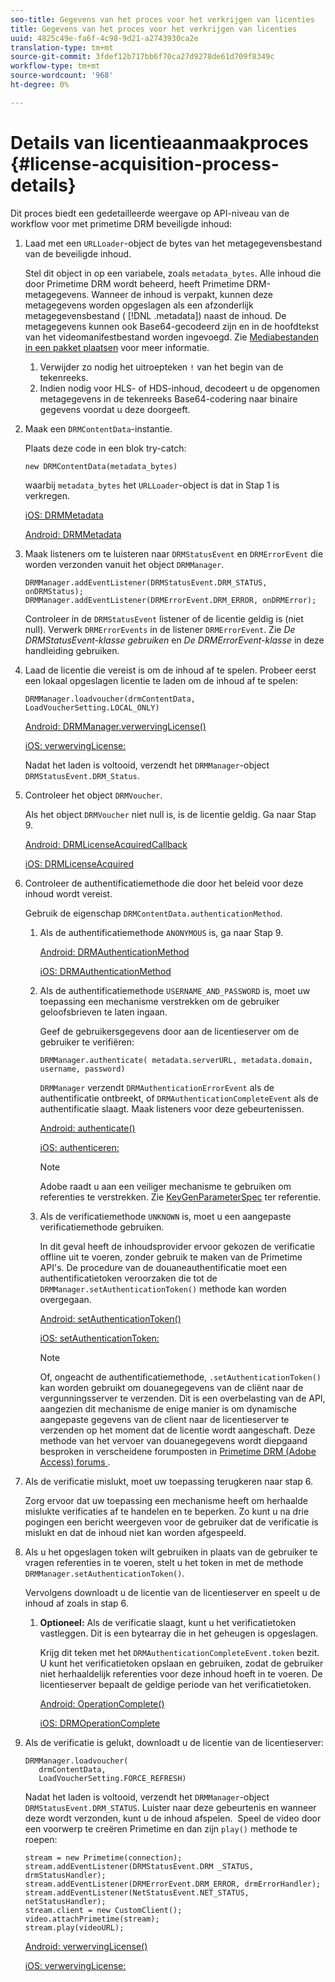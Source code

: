 ```yaml
---
seo-title: Gegevens van het proces voor het verkrijgen van licenties
title: Gegevens van het proces voor het verkrijgen van licenties
uuid: 4825c49e-fa6f-4c98-9d21-a2743930ca2e
translation-type: tm+mt
source-git-commit: 3fdef12b717bb6f70ca27d9278de61d709f8349c
workflow-type: tm+mt
source-wordcount: '968'
ht-degree: 0%

---
```



# Details van licentieaanmaakproces {#license-acquisition-process-details}

Dit proces biedt een gedetailleerde weergave op API-niveau van de workflow voor met primetime DRM beveiligde inhoud:

1. Laad met een `URLLoader`-object de bytes van het metagegevensbestand van de beveiligde inhoud.

   Stel dit object in op een variabele, zoals `metadata_bytes`. Alle inhoud die door Primetime DRM wordt beheerd, heeft Primetime DRM-metagegevens. Wanneer de inhoud is verpakt, kunnen deze metagegevens worden opgeslagen als een afzonderlijk metagegevensbestand ( [!DNL .metadata]) naast de inhoud. De metagegevens kunnen ook Base64-gecodeerd zijn en in de hoofdtekst van het videomanifestbestand worden ingevoegd. Zie [Mediabestanden in een pakket plaatsen](../protecting-content/packaging-media-overview/packaging-media-files.md) voor meer informatie.
   1. Verwijder zo nodig het uitroepteken `!` van het begin van de tekenreeks.
   1. Indien nodig voor HLS- of HDS-inhoud, decodeert u de opgenomen metagegevens in de tekenreeks Base64-codering naar binaire gegevens voordat u deze doorgeeft.
1. Maak een `DRMContentData`-instantie.

   Plaats deze code in een blok try-catch:

   ```
   new DRMContentData(metadata_bytes)
   ```

   waarbij `metadata_bytes` het `URLLoader`-object is dat in Stap 1 is verkregen.

   [iOS: DRMMetadata](https://help.adobe.com/en_US/primetime/api/drm-apis/client/ios/interface_d_r_m_metadata.html)

   [Android: DRMMetadata](https://help.adobe.com/en_US/primetime/api/drm-apis/client/android/index.html)

1. Maak listeners om te luisteren naar `DRMStatusEvent` en `DRMErrorEvent` die worden verzonden vanuit het object `DRMManager`.

   ```
   DRMManager.addEventListener(DRMStatusEvent.DRM_STATUS, onDRMStatus); 
   DRMManager.addEventListener(DRMErrorEvent.DRM_ERROR, onDRMError);
   ```

   Controleer in de `DRMStatusEvent` listener of de licentie geldig is (niet null). Verwerk `DRMErrorEvents` in de listener `DRMErrorEvent`. Zie *De DRMStatusEvent-klasse gebruiken* en *De DRMErrorEvent-klasse* in deze handleiding gebruiken.

1. Laad de licentie die vereist is om de inhoud af te spelen.
Probeer eerst een lokaal opgeslagen licentie te laden om de inhoud af te spelen:

   ```
   DRMManager.loadvoucher(drmContentData, LoadVoucherSetting.LOCAL_ONLY)
   ```

   [Android: DRMManager.verwervingLicense()](https://help.adobe.com/en_US/primetime/api/drm-apis/client/android/com/adobe/ave/drm/DRMManager.html#acquireLicense(com.adobe.ave.drm.DRMMetadata,%20com.adobe.ave.drm.DRMAcquireLicenseSettings,%20com.adobe.ave.drm.DRMOperationErrorCallback,%20com.adobe.ave.drm.DRMLicenseAcquiredCallback))

   [iOS: verwervingLicense:](https://help.adobe.com/en_US/primetime/api/drm-apis/client/ios/interface_d_r_m_manager.html#a52accb5ed5b49d6e5d91277d78279f1b)

   Nadat het laden is voltooid, verzendt het `DRMManager`-object `DRMStatusEvent.DRM_Status`.

1. Controleer het object `DRMVoucher`.


   Als het object `DRMVoucher` niet null is, is de licentie geldig. Ga naar Stap 9.

   [Android: DRMLicenseAcquiredCallback](https://help.adobe.com/en_US/primetime/api/drm-apis/client/android/com/adobe/ave/drm/DRMLicenseAcquiredCallback.html)

   [iOS: DRMLicenseAcquired](https://help.adobe.com/en_US/primetime/api/drm-apis/client/ios/_d_r_m_interface_8h.html#afe5a9e3a003f312ee268d9b00927fa6d)
1. Controleer de authentificatiemethode die door het beleid voor deze inhoud wordt vereist.

   Gebruik de eigenschap `DRMContentData.authenticationMethod`.
   1. Als de authentificatiemethode `ANONYMOUS` is, ga naar Stap 9. 

      [Android: DRMAuthenticationMethod](https://help.adobe.com/en_US/primetime/api/drm-apis/client/android/index.html?com/adobe/ave/drm/DRMLicenseAcquiredCallback.html)

      [iOS: DRMAuthenticationMethod](https://help.adobe.com/en_US/primetime/api/drm-apis/client/ios/_d_r_m_interface_8h.html#a2003f29af93898b52a4123c2dd92c457)
   1. Als de authentificatiemethode `USERNAME_AND_PASSWORD` is, moet uw toepassing een mechanisme verstrekken om de gebruiker geloofsbrieven te laten ingaan.

      Geef de gebruikersgegevens door aan de licentieserver om de gebruiker te verifiëren:

      ```
      DRMManager.authenticate( metadata.serverURL, metadata.domain, username, password)
      ```

      `DRMManager` verzendt `DRMAuthenticationErrorEvent` als de authentificatie ontbreekt, of `DRMAuthenticationCompleteEvent` als de authentificatie slaagt. Maak listeners voor deze gebeurtenissen.

      [Android: authenticate()](https://help.adobe.com/en_US/primetime/api/drm-apis/client/android/com/adobe/ave/drm/DRMManager.html#authenticate(com.adobe.ave.drm.DRMMetadata,%20java.lang.String,%20java.lang.String,%20java.lang.String,%20java.lang.String,%20com.adobe.ave.drm.DRMOperationErrorCallback,%20com.adobe.ave.drm.DRMAuthenticationCompleteCallback))

      [iOS: authenticeren:](https://help.adobe.com/en_US/primetime/api/drm-apis/client/ios/interface_d_r_m_manager.html#a169c1441f196a834094a8e0f5ecb4aca)

      >[!NOTE]
      >
      >Adobe raadt u aan een veiliger mechanisme te gebruiken om referenties te verstrekken. Zie [KeyGenParameterSpec](https://developer.android.com/reference/android/security/keystore/KeyGenParameterSpec.html) ter referentie.

   1. Als de verificatiemethode `UNKNOWN` is, moet u een aangepaste verificatiemethode gebruiken.

      In dit geval heeft de inhoudsprovider ervoor gekozen de verificatie offline uit te voeren, zonder gebruik te maken van de Primetime API&#39;s. De procedure van de douaneauthentificatie moet een authentificatietoken veroorzaken die tot de `DRMManager.setAuthenticationToken()` methode kan worden overgegaan.

      [Android: setAuthenticationToken()](https://help.adobe.com/en_US/primetime/api/drm-apis/client/android/com/adobe/ave/drm/DRMManager.html#setAuthenticationToken(com.adobe.ave.drm.DRMMetadata,%20java.lang.String,%20byte[],%20com.adobe.ave.drm.DRMOperationErrorCallback,%20com.adobe.ave.drm.DRMOperationCompleteCallback))

      [iOS: setAuthenticationToken:](https://help.adobe.com/en_US/primetime/api/drm-apis/client/ios/interface_d_r_m_manager.html#a17884b5d9bcc5b0b39503f61140f9b09)

      >[!NOTE]
      >
      >Of, ongeacht de authentificatiemethode, `.setAuthenticationToken()` kan worden gebruikt om douanegegevens van de cliënt naar de vergunningsserver te verzenden. Dit is een overbelasting van de API, aangezien dit mechanisme de enige manier is om dynamische aangepaste gegevens van de client naar de licentieserver te verzenden op het moment dat de licentie wordt aangeschaft. Deze methode van het vervoer van douanegegevens wordt diepgaand besproken in verscheidene forumposten in [Primetime DRM (Adobe Access) forums ](https://forums.adobe.com/community/adobe_access).

1. Als de verificatie mislukt, moet uw toepassing terugkeren naar stap 6.

   Zorg ervoor dat uw toepassing een mechanisme heeft om herhaalde mislukte verificaties af te handelen en te beperken. Zo kunt u na drie pogingen een bericht weergeven voor de gebruiker dat de verificatie is mislukt en dat de inhoud niet kan worden afgespeeld.
1. Als u het opgeslagen token wilt gebruiken in plaats van de gebruiker te vragen referenties in te voeren, stelt u het token in met de methode `DRMManager.setAuthenticationToken()`.

   Vervolgens downloadt u de licentie van de licentieserver en speelt u de inhoud af zoals in stap 6.
   1. **Optioneel:** Als de verificatie slaagt, kunt u het verificatietoken vastleggen. Dit is een bytearray die in het geheugen is opgeslagen.

      Krijg dit teken met het `DRMAuthenticationCompleteEvent.token` bezit. U kunt het verificatietoken opslaan en gebruiken, zodat de gebruiker niet herhaaldelijk referenties voor deze inhoud hoeft in te voeren. De licentieserver bepaalt de geldige periode van het verificatietoken.

      [Android: OperationComplete()](https://help.adobe.com/en_US/primetime/api/drm-apis/client/android/com/adobe/ave/drm/DRMOperationCompleteCallback.html)

      [iOS: DRMOperationComplete](https://help.adobe.com/en_US/primetime/api/drm-apis/client/ios/_d_r_m_interface_8h.html#a5f2392ec6661b51bf7b0df71cd514731)
1. Als de verificatie is gelukt, downloadt u de licentie van de licentieserver:

   ```
   DRMManager.loadvoucher( 
      drmContentData, 
      LoadVoucherSetting.FORCE_REFRESH)
   ```

   Nadat het laden is voltooid, verzendt het `DRMManager`-object `DRMStatusEvent.DRM_STATUS`. Luister naar deze gebeurtenis en wanneer deze wordt verzonden, kunt u de inhoud afspelen.  Speel de video door een voorwerp te creëren Primetime en dan zijn `play()` methode te roepen:

   ```
   stream = new Primetime(connection); 
   stream.addEventListener(DRMStatusEvent.DRM _STATUS, drmStatusHandler); 
   stream.addEventListener(DRMErrorEvent.DRM_ERROR, drmErrorHandler); 
   stream.addEventListener(NetStatusEvent.NET_STATUS, netStatusHandler); 
   stream.client = new CustomClient(); 
   video.attachPrimetime(stream); 
   stream.play(videoURL);
   ```

   [Android: verwervingLicense()](https://help.adobe.com/en_US/primetime/api/drm-apis/client/android/com/adobe/ave/drm/DRMManager.html#acquireLicense(com.adobe.ave.drm.DRMMetadata,%20com.adobe.ave.drm.DRMAcquireLicenseSettings,%20com.adobe.ave.drm.DRMOperationErrorCallback,%20com.adobe.ave.drm.DRMLicenseAcquiredCallback))

   [iOS: verwervingLicense:](https://help.adobe.com/en_US/primetime/api/drm-apis/client/ios/interface_d_r_m_manager.html#a52accb5ed5b49d6e5d91277d78279f1b)
